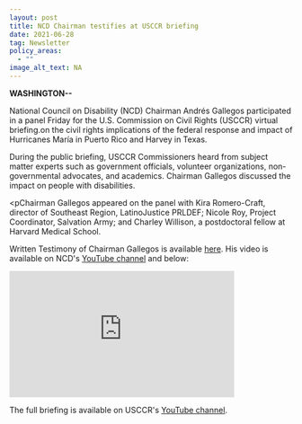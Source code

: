 ```yaml
---
layout: post
title: NCD Chairman testifies at USCCR briefing
date: 2021-06-28
tag: Newsletter
policy_areas:
  - ""
image_alt_text: NA
---
```


**WASHINGTON--**

National Council on Disability (NCD) Chairman Andrés Gallegos participated in a panel Friday for the U.S. Commission on Civil Rights (USCCR) virtual briefing.on the civil rights implications of the federal response and impact of Hurricanes María in Puerto Rico and Harvey in Texas.<p/><p>During the public briefing, USCCR Commissioners heard from subject matter experts such as government officials, volunteer organizations, non-governmental advocates, and academics. Chairman Gallegos discussed the impact on people with disabilities.<p/><pChairman Gallegos appeared on the panel with Kira Romero-Craft, director of Southeast Region, LatinoJustice PRLDEF; Nicole Roy, Project Coordinator, Salvation Army; and Charley Willison, a postdoctoral fellow at Harvard Medical School.<p/><p>Written Testimony of Chairman Gallegos is available <a href="/sites/default/files/Documents/National%20Council%20on%20Disability%20Testimony%20to%20USCCR%2019-1115%20FINAL_0.docx">here</a>. His video is available on NCD&#39;s <a href="https://www.youtube.com/watch?v=gnsmEmZ9dnw">YouTube channel</a> and below:<p/><p><iframe width="400" height="225" src="https://www.youtube.com/embed/gnsmEmZ9dnw" title="YouTube video player" frameborder="0" allow="accelerometer; autoplay; clipboard-write; encrypted-media; gyroscope; picture-in-picture" allowfullscreen></iframe><p/><p>The full briefing is available on USCCR&#39;s <a href="https://www.youtube.com/watch?v=_9xlFtBCmjQ&amp;t=7335s">YouTube channel</a>.</p>
